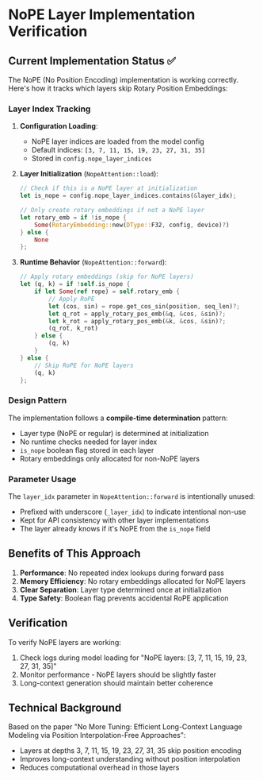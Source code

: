 # NoPE Layer Implementation Verification

## Current Implementation Status ✅

The NoPE (No Position Encoding) implementation is working correctly. Here's how it tracks which layers skip Rotary Position Embeddings:

### Layer Index Tracking

1. **Configuration Loading**: 
   - NoPE layer indices are loaded from the model config
   - Default indices: `[3, 7, 11, 15, 19, 23, 27, 31, 35]`
   - Stored in `config.nope_layer_indices`

2. **Layer Initialization** (`NopeAttention::load`):
   ```rust
   // Check if this is a NoPE layer at initialization
   let is_nope = config.nope_layer_indices.contains(&layer_idx);
   
   // Only create rotary embeddings if not a NoPE layer
   let rotary_emb = if !is_nope {
       Some(RotaryEmbedding::new(DType::F32, config, device)?)
   } else {
       None
   };
   ```

3. **Runtime Behavior** (`NopeAttention::forward`):
   ```rust
   // Apply rotary embeddings (skip for NoPE layers)
   let (q, k) = if !self.is_nope {
       if let Some(ref rope) = self.rotary_emb {
           // Apply RoPE
           let (cos, sin) = rope.get_cos_sin(position, seq_len)?;
           let q_rot = apply_rotary_pos_emb(&q, &cos, &sin)?;
           let k_rot = apply_rotary_pos_emb(&k, &cos, &sin)?;
           (q_rot, k_rot)
       } else {
           (q, k)
       }
   } else {
       // Skip RoPE for NoPE layers
       (q, k)
   };
   ```

### Design Pattern

The implementation follows a **compile-time determination** pattern:
- Layer type (NoPE or regular) is determined at initialization
- No runtime checks needed for layer index
- `is_nope` boolean flag stored in each layer
- Rotary embeddings only allocated for non-NoPE layers

### Parameter Usage

The `layer_idx` parameter in `NopeAttention::forward` is intentionally unused:
- Prefixed with underscore (`_layer_idx`) to indicate intentional non-use
- Kept for API consistency with other layer implementations
- The layer already knows if it's NoPE from the `is_nope` field

## Benefits of This Approach

1. **Performance**: No repeated index lookups during forward pass
2. **Memory Efficiency**: No rotary embeddings allocated for NoPE layers
3. **Clear Separation**: Layer type determined once at initialization
4. **Type Safety**: Boolean flag prevents accidental RoPE application

## Verification

To verify NoPE layers are working:
1. Check logs during model loading for "NoPE layers: [3, 7, 11, 15, 19, 23, 27, 31, 35]"
2. Monitor performance - NoPE layers should be slightly faster
3. Long-context generation should maintain better coherence

## Technical Background

Based on the paper "No More Tuning: Efficient Long-Context Language Modeling via Position Interpolation-Free Approaches":
- Layers at depths 3, 7, 11, 15, 19, 23, 27, 31, 35 skip position encoding
- Improves long-context understanding without position interpolation
- Reduces computational overhead in those layers
